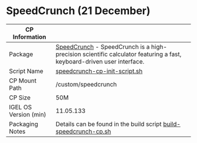 # SpeedCrunch (21 December)

|  CP Information |            |
|-----------------|------------|
| Package | [SpeedCrunch](https://speedcrunch.org/index.html) - SpeedCrunch is a high-precision scientific calculator featuring a fast, keyboard-driven user interface. |
| Script Name | [speedcrunch-cp-init-script.sh](build/speedcrunch-cp-init-script.sh) |
| CP Mount Path | /custom/speedcrunch |
| CP Size | 50M |
| IGEL OS Version (min) | 11.05.133 |
| Packaging Notes | Details can be found in the build script [build-speedcrunch-cp.sh](build/build-speedcrunch-cp.sh) |
